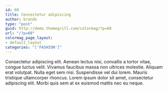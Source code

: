 ```yaml
---
id: 60
title: Consectetur adipiscing
author: brando
type: "post"
guid: http://demo.themegrill.com/colormag/?p=60
url: "/?p=60"
colormag_page_layout:
- default_layout
categories: "['FASHION']"
---
```


Consectetur adipiscing elit. Aenean lectus nisi, convallis a tortor vitae, congue luctus velit. Vivamus faucibus massa non ultrices molestie. Aliquam erat volutpat. Nulla eget sem nisi. Suspendisse vel dui lorem. Mauris tristique ullamcorper rhoncus. Lorem ipsum dolor sit amet, consectetur adipiscing elit. Morbi quis sem at ex euismod mattis nec eu neque.